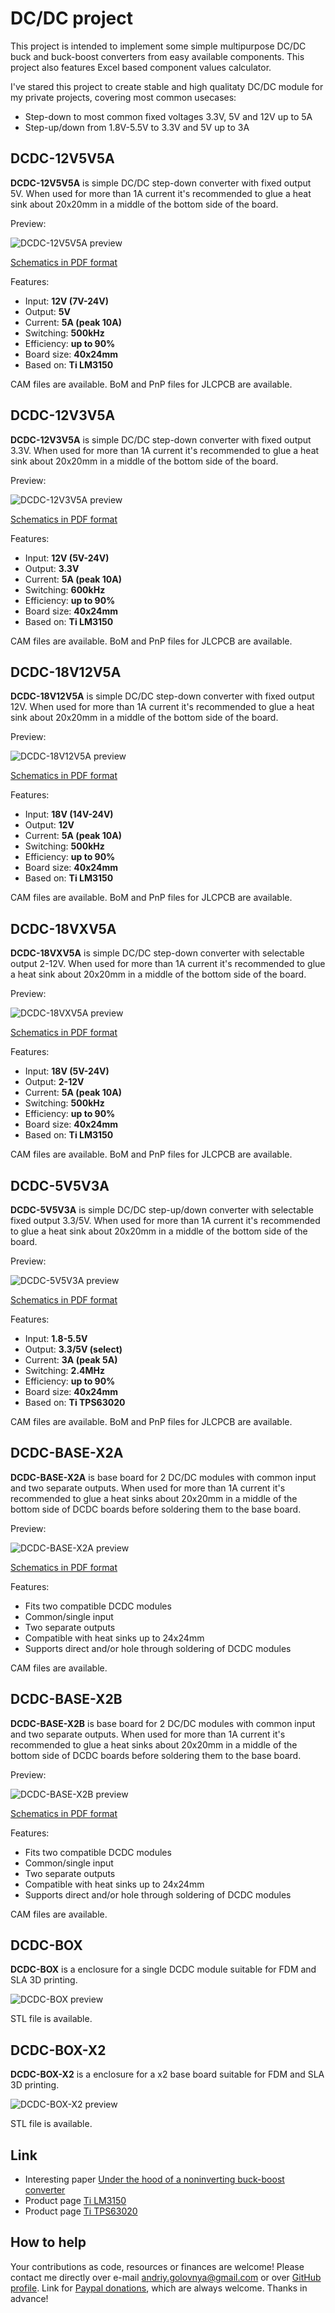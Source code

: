 # DC/DC project

This project is intended to implement some simple multipurpose DC/DC buck and buck-boost converters from easy available components.
This project also features Excel based component values calculator.

I've stared this project to create stable and high qualitaty DC/DC module for my private projects, covering most common usecases:

- Step-down to most common fixed voltages 3.3V, 5V and 12V up to 5A
- Step-up/down from 1.8V-5.5V to 3.3V and 5V up to 3A

## DCDC-12V5V5A

**DCDC-12V5V5A** is simple DC/DC step-down converter with fixed output 5V.
When used for more than 1A current it's recommended to glue a heat sink about 20x20mm in a middle of the bottom side of the board.

Preview:

![DCDC-12V5V5A preview](DCDC-12V5V5A.png)

[Schematics in PDF format](DCDC-12V5V5A.pdf)

Features:

- Input: **12V (7V-24V)**
- Output: **5V**
- Current: **5A (peak 10A)**
- Switching: **500kHz**
- Efficiency: **up to 90%**
- Board size: **40x24mm**
- Based on: **Ti LM3150**

CAM files are available.
BoM and PnP files for JLCPCB are available.

## DCDC-12V3V5A

**DCDC-12V3V5A** is simple DC/DC step-down converter with fixed output 3.3V.
When used for more than 1A current it's recommended to glue a heat sink about 20x20mm in a middle of the bottom side of the board.

Preview:

![DCDC-12V3V5A preview](DCDC-12V3V5A.png)

[Schematics in PDF format](DCDC-12V3V5A.pdf)

Features:

- Input: **12V (5V-24V)**
- Output: **3.3V**
- Current: **5A (peak 10A)**
- Switching: **600kHz**
- Efficiency: **up to 90%**
- Board size: **40x24mm**
- Based on: **Ti LM3150**

CAM files are available.
BoM and PnP files for JLCPCB are available.

## DCDC-18V12V5A

**DCDC-18V12V5A** is simple DC/DC step-down converter with fixed output 12V.
When used for more than 1A current it's recommended to glue a heat sink about 20x20mm in a middle of the bottom side of the board.

Preview:

![DCDC-18V12V5A preview](DCDC-18V12V5A.png)

[Schematics in PDF format](DCDC-18V12V5A.pdf)

Features:

- Input: **18V (14V-24V)**
- Output: **12V**
- Current: **5A (peak 10A)**
- Switching: **500kHz**
- Efficiency: **up to 90%**
- Board size: **40x24mm**
- Based on: **Ti LM3150**

CAM files are available.
BoM and PnP files for JLCPCB are available.

## DCDC-18VXV5A

**DCDC-18VXV5A** is simple DC/DC step-down converter with selectable output 2-12V.
When used for more than 1A current it's recommended to glue a heat sink about 20x20mm in a middle of the bottom side of the board.

Preview:

![DCDC-18VXV5A preview](DCDC-18VXV5A.png)

[Schematics in PDF format](DCDC-18VXV5A.pdf)

Features:

- Input: **18V (5V-24V)**
- Output: **2-12V**
- Current: **5A (peak 10A)**
- Switching: **500kHz**
- Efficiency: **up to 90%**
- Board size: **40x24mm**
- Based on: **Ti LM3150**

CAM files are available.
BoM and PnP files for JLCPCB are available.

## DCDC-5V5V3A

**DCDC-5V5V3A** is simple DC/DC step-up/down converter with selectable fixed output 3.3/5V.
When used for more than 1A current it's recommended to glue a heat sink about 20x20mm in a middle of the bottom side of the board.

Preview:

![DCDC-5V5V3A preview](DCDC-5V5V3A.png)

[Schematics in PDF format](DCDC-5V5V3A.pdf)

Features:

- Input: **1.8-5.5V**
- Output: **3.3/5V (select)**
- Current: **3A (peak 5A)**
- Switching: **2.4MHz**
- Efficiency: **up to 90%**
- Board size: **40x24mm**
- Based on: **Ti TPS63020**

CAM files are available.
BoM and PnP files for JLCPCB are available.

## DCDC-BASE-X2A

**DCDC-BASE-X2A** is base board for 2 DC/DC modules with common input and two separate outputs.
When used for more than 1A current it's recommended to glue a heat sinks about 20x20mm in a middle of the bottom side of DCDC boards before soldering them to the base board.

Preview:

![DCDC-BASE-X2A preview](DCDC-BASE-X2A.png)

[Schematics in PDF format](DCDC-BASE-X2A.pdf)

Features:

- Fits two compatible DCDC modules
- Common/single input
- Two separate outputs
- Compatible with heat sinks up to 24x24mm
- Supports direct and/or hole through soldering of DCDC modules

CAM files are available.

## DCDC-BASE-X2B

**DCDC-BASE-X2B** is base board for 2 DC/DC modules with common input and two separate outputs.
When used for more than 1A current it's recommended to glue a heat sinks about 20x20mm in a middle of the bottom side of DCDC boards before soldering them to the base board.

Preview:

![DCDC-BASE-X2B preview](DCDC-BASE-X2B.png)

[Schematics in PDF format](DCDC-BASE-X2B.pdf)

Features:

- Fits two compatible DCDC modules
- Common/single input
- Two separate outputs
- Compatible with heat sinks up to 24x24mm
- Supports direct and/or hole through soldering of DCDC modules

CAM files are available.

## DCDC-BOX

**DCDC-BOX** is a enclosure for a single DCDC module suitable for FDM and SLA 3D printing.

![DCDC-BOX preview](3d/DCDC-BOX.png)

STL file is available.

## DCDC-BOX-X2

**DCDC-BOX-X2** is a enclosure for a x2 base board suitable for FDM and SLA 3D printing.

![DCDC-BOX-X2 preview](3d/DCDC-BOX-X2.png)

STL file is available.

## Link

- Interesting paper [Under the hood of a noninverting buck-boost converter](https://www.ti.com/seclit/ml/slup346/slup346.pdf)
- Product page [Ti LM3150](https://www.ti.com/product/LM3150)
- Product page [Ti TPS63020](https://www.ti.com/product/TPS63020)

## How to help

Your contributions as code, resources or finances are welcome!
Please contact me directly over e-mail andriy.golovnya@gmail.com or over [GitHub profile](https://github.com/red-scorp).
Link for [Paypal donations](http://paypal.me/redscorp), which are always welcome.
Thanks in advance!
